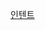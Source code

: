 [인텐트](intent://a3b3?startparams=blahblah#Intent;scheme=damoum;package=kr.danal.app.damoum;S.referrer=source%3Dmobile%5Fpayment%5Fwindow%5Finstall;end)
